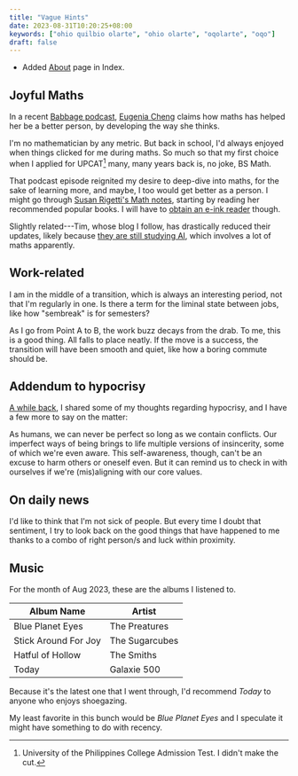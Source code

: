 ```yaml
---
title: "Vague Hints"
date: 2023-08-31T10:20:25+08:00
keywords: ["ohio quilbio olarte", "ohio olarte", "oqolarte", "oqo"]
draft: false
---
```


- Added [About](/about) page in Index.

## Joyful Maths

In a recent [Babbage podcast](https://www.economist.com/podcasts/2023/08/23/eugenia-cheng-on-finding-the-joy-in-maths), [Eugenia Cheng](https://eugeniacheng.com)
claims how maths has helped her be a better person,
by developing the way she thinks.

I'm no mathematician by any metric.
But back in school,
I'd always enjoyed when things clicked for me during maths.
So much so that my first choice when I applied for UPCAT[^upcat] many,
many years back is, no joke, BS Math.

[^upcat]: University of the Philippines College Admission Test.
I didn't make the cut.

That podcast episode reignited my desire to deep-dive into maths,
for the sake of learning more,
and maybe, I too would get better as a person.
I might go through
[Susan Rigetti's Math notes](https://www.susanrigetti.com/math),
starting by reading her recommended popular books.
I will have to [obtain an e-ink reader](/support/#hardware-support)
though.

Slightly related---Tim,
whose blog I follow, has drastically reduced their updates,
likely because [they are still studying AI](https://www.timtimestim.com/n/2021-04.html),
which involves a lot of maths apparently.

## Work-related

I am in the middle of a transition,
which is always an interesting period,
not that I'm regularly in one.
Is there a term for the liminal state between jobs,
like how "sembreak" is for semesters?

As I go from Point A to B,
the work buzz decays from the drab.
To me, this is a good thing.
All falls to place neatly.
If the move is a success,
the transition will have been smooth and quiet,
like how a boring commute should be.

## Addendum to hypocrisy

[A while back](/134/#on-hypocrisy-and-spirituality),
I shared some of my thoughts regarding hypocrisy,
and I have a few more to say on the matter:

As humans, we can never be perfect so long as we contain conflicts.
Our imperfect ways of being brings to life
multiple versions of insincerity,
some of which we're even aware.
This self-awareness, though,
can't be an excuse to harm others or oneself even.
But it can remind us to check in with ourselves
if we're (mis)aligning with our core values.

## On daily news

I'd like to think that I'm not sick of people.
But every time I doubt that sentiment,
I try to look back on the good things that have happened to me
thanks to a combo of right person/s and luck within proximity.

## Music

For the month of Aug 2023, these are the albums I listened to.

| Album Name           | Artist         |
|----------------------|----------------|
| Blue Planet Eyes     | The Preatures  |
| Stick Around For Joy | The Sugarcubes |
| Hatful of Hollow     | The Smiths     |
| Today                | Galaxie 500    |

Because it's the latest one that I went through,
I'd recommend *Today* to anyone who enjoys shoegazing.

My least favorite in this bunch would be *Blue Planet Eyes*
and I speculate it might have something to do with recency.
